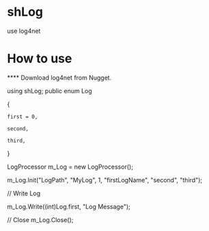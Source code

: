 # shLog
use log4net

# How to use
 **** Download log4net from Nugget.
 
using shLog;
public enum Log

{

    first = 0,
    
    second,
    
    third,
    
}
 
LogProcessor m_Log = new LogProcessor();

m_Log.Init("LogPath", "MyLog", 1, "firstLogName", "second", "third");

// Write Log

m_Log.Write((int)Log.first, "Log Message");

// Close
m_Log.Close();
